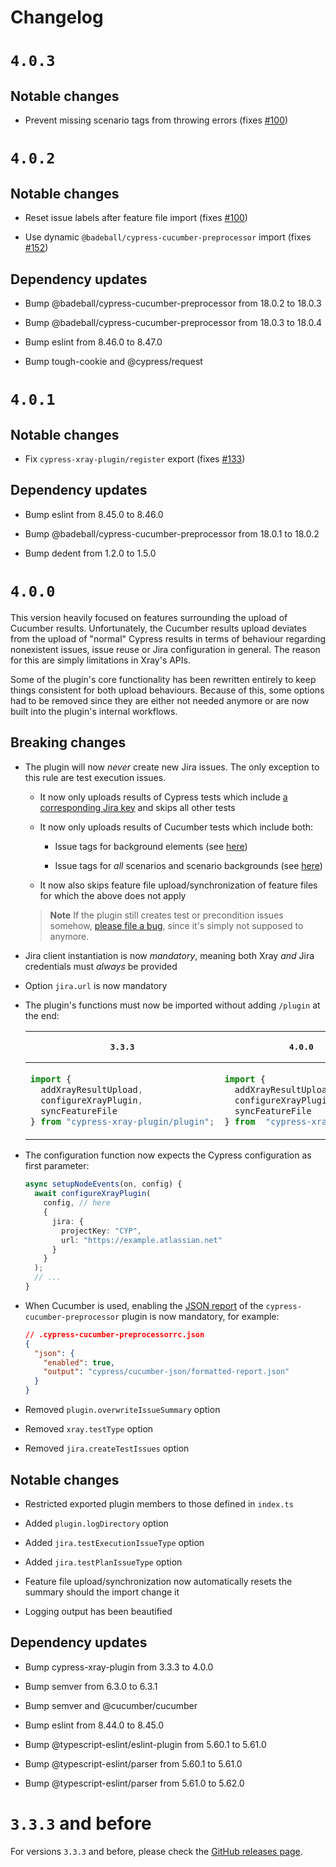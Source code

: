 # Changelog

# `4.0.3`

## Notable changes

-  Prevent missing scenario tags from throwing errors (fixes [#100](https://github.com/Qytera-Gmbh/cypress-xray-plugin/issues/100#issuecomment-1691347675))

# `4.0.2`

## Notable changes

- Reset issue labels after feature file import (fixes [#100](https://github.com/Qytera-Gmbh/cypress-xray-plugin/issues/100))

- Use dynamic `@badeball/cypress-cucumber-preprocessor` import (fixes [#152](https://github.com/Qytera-Gmbh/cypress-xray-plugin/issues/152))

## Dependency updates

- Bump @badeball/cypress-cucumber-preprocessor from 18.0.2 to 18.0.3

- Bump @badeball/cypress-cucumber-preprocessor from 18.0.3 to 18.0.4

- Bump eslint from 8.46.0 to 8.47.0

- Bump tough-cookie and @cypress/request

# `4.0.1`

## Notable changes

- Fix `cypress-xray-plugin/register` export (fixes [#133](https://github.com/Qytera-Gmbh/cypress-xray-plugin/issues/133))

## Dependency updates

- Bump eslint from 8.45.0 to 8.46.0

- Bump @badeball/cypress-cucumber-preprocessor from 18.0.1 to 18.0.2

- Bump dedent from 1.2.0 to 1.5.0

# `4.0.0`

This version heavily focused on features surrounding the upload of Cucumber results.
Unfortunately, the Cucumber results upload deviates from the upload of "normal" Cypress results in terms of behaviour regarding nonexistent issues, issue reuse or Jira configuration in general.
The reason for this are simply limitations in Xray's APIs.

Some of the plugin's core functionality has been rewritten entirely to keep things consistent for both upload behaviours. Because of this, some options had to be removed since they are either not needed anymore or are now built into the plugin's internal workflows.

## Breaking changes

- The plugin will now _never_ create new Jira issues. The only exception to this rule are test execution issues.

  - It now only uploads results of Cypress tests which include [a corresponding Jira key](https://qytera-gmbh.github.io/projects/cypress-xray-plugin/section/guides/targetingExistingIssues/) and skips all other tests

  - It now only uploads results of Cucumber tests which include both:

    - Issue tags for background elements (see [here](https://qytera-gmbh.github.io/projects/cypress-xray-plugin/section/guides/targetingExistingIssues/))

    - Issue tags for _all_ scenarios and scenario backgrounds (see [here](https://qytera-gmbh.github.io/projects/cypress-xray-plugin/section/guides/targetingExistingIssues/))

  - It now also skips feature file upload/synchronization of feature files for which the above does not apply

  > **Note**
  > If the plugin still creates test or precondition issues somehow, [please file a bug](https://github.com/Qytera-Gmbh/cypress-xray-plugin/issues), since it's simply not supposed to anymore.

- Jira client instantiation is now _mandatory_, meaning both Xray _and_ Jira credentials must *always* be provided

- Option `jira.url` is now mandatory

- The plugin's functions must now be imported without adding `/plugin` at the end:

  <table>
  <thead>
  <tr>
  <th>
  <pre>3.3.3</pre>
  </th>
  <th>
  <pre>4.0.0</pre>
  </th>
  </tr>
  </thead>
  <tbody>
  <tr>
  <td>

  ```ts
  import {
    addXrayResultUpload,
    configureXrayPlugin,
    syncFeatureFile
  } from "cypress-xray-plugin/plugin";
  ```
  </td>
  <td>

  ```ts
  import {
    addXrayResultUpload,
    configureXrayPlugin,
    syncFeatureFile
  } from  "cypress-xray-plugin";
  ```
  </td>
  </tr>
  </tbody>
  </table>

- The configuration function now expects the Cypress configuration as first parameter:
  ```ts
  async setupNodeEvents(on, config) {
    await configureXrayPlugin(
      config, // here
      {
        jira: {
          projectKey: "CYP",
          url: "https://example.atlassian.net"
        }
      }
    );
    // ...
  }
  ```

- When Cucumber is used, enabling the [JSON report](https://github.com/badeball/cypress-cucumber-preprocessor/blob/master/docs/json-report.md) of the `cypress-cucumber-preprocessor` plugin is now mandatory, for example:
  ```json
  // .cypress-cucumber-preprocessorrc.json
  {
    "json": {
      "enabled": true,
      "output": "cypress/cucumber-json/formatted-report.json"
    }
  }
  ```

- Removed `plugin.overwriteIssueSummary` option

- Removed `xray.testType` option

- Removed `jira.createTestIssues` option

## Notable changes

- Restricted exported plugin members to those defined in `index.ts`

- Added `plugin.logDirectory` option

- Added `jira.testExecutionIssueType` option

- Added `jira.testPlanIssueType` option

- Feature file upload/synchronization now automatically resets the summary should the import change it

- Logging output has been beautified

## Dependency updates

- Bump cypress-xray-plugin from 3.3.3 to 4.0.0

- Bump semver from 6.3.0 to 6.3.1

- Bump semver and @cucumber/cucumber

- Bump eslint from 8.44.0 to 8.45.0

- Bump @typescript-eslint/eslint-plugin from 5.60.1 to 5.61.0

- Bump @typescript-eslint/parser from 5.60.1 to 5.61.0

- Bump @typescript-eslint/parser from 5.61.0 to 5.62.0

# `3.3.3` and before
For versions `3.3.3` and before, please check the [GitHub releases page](https://github.com/Qytera-Gmbh/cypress-xray-plugin/releases).